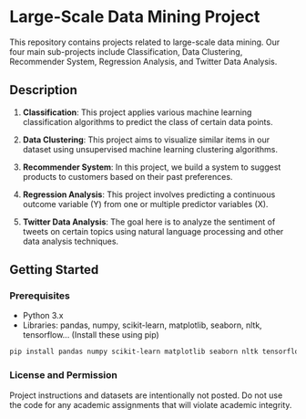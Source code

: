 # Large-Scale Data Mining Project

This repository contains projects related to large-scale data mining. Our four main sub-projects include Classification, Data Clustering, Recommender System, Regression Analysis, and Twitter Data Analysis. 

## Description

1. **Classification**: This project applies various machine learning classification algorithms to predict the class of certain data points.

2. **Data Clustering**: This project aims to visualize similar items in our dataset using unsupervised machine learning clustering algorithms.

3. **Recommender System**: In this project, we build a system to suggest products to customers based on their past preferences.
   
4. **Regression Analysis**: This project involves predicting a continuous outcome variable (Y) from one or multiple predictor variables (X).

5. **Twitter Data Analysis**: The goal here is to analyze the sentiment of tweets on certain topics using natural language processing and other data analysis techniques.

## Getting Started

### Prerequisites

- Python 3.x
- Libraries: pandas, numpy, scikit-learn, matplotlib, seaborn, nltk, tensorflow... (Install these using pip)
```bash
pip install pandas numpy scikit-learn matplotlib seaborn nltk tensorflow...
```
### License and Permission

Project instructions and datasets are intentionally not posted.
Do not use the code for any academic assignments that will violate academic integrity.

